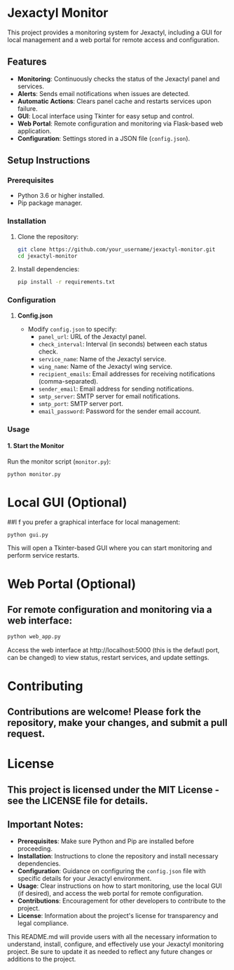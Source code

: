 # Jexactyl Monitor

This project provides a monitoring system for Jexactyl, including a GUI for local management and a web portal for remote access and configuration.

## Features

- **Monitoring**: Continuously checks the status of the Jexactyl panel and services.
- **Alerts**: Sends email notifications when issues are detected.
- **Automatic Actions**: Clears panel cache and restarts services upon failure.
- **GUI**: Local interface using Tkinter for easy setup and control.
- **Web Portal**: Remote configuration and monitoring via Flask-based web application.
- **Configuration**: Settings stored in a JSON file (`config.json`).

## Setup Instructions

### Prerequisites

- Python 3.6 or higher installed.
- Pip package manager.

### Installation

1. Clone the repository:

    ```bash
    git clone https://github.com/your_username/jexactyl-monitor.git
    cd jexactyl-monitor
    ```

2. Install dependencies:

    ```bash
    pip install -r requirements.txt
    ```

### Configuration

1. **Config.json**

    - Modify `config.json` to specify:
        - `panel_url`: URL of the Jexactyl panel.
        - `check_interval`: Interval (in seconds) between each status check.
        - `service_name`: Name of the Jexactyl service.
        - `wing_name`: Name of the Jexactyl wing service.
        - `recipient_emails`: Email addresses for receiving notifications (comma-separated).
        - `sender_email`: Email address for sending notifications.
        - `smtp_server`: SMTP server for email notifications.
        - `smtp_port`: SMTP server port.
        - `email_password`: Password for the sender email account.

### Usage

#### 1. Start the Monitor

Run the monitor script (`monitor.py`):

```bash
python monitor.py
```

# Local GUI (Optional)
##I f you prefer a graphical interface for local management:
```bash
python gui.py
```
This will open a Tkinter-based GUI where you can start monitoring and perform service restarts.

# Web Portal (Optional)
## For remote configuration and monitoring via a web interface:
```bash
python web_app.py
```
Access the web interface at http://localhost:5000 (this is the defautl port, can be changed) to view status, restart services, and update settings.

# Contributing
## Contributions are welcome! Please fork the repository, make your changes, and submit a pull request.

# License
## This project is licensed under the MIT License - see the LICENSE file for details.


## Important Notes:

- **Prerequisites**: Make sure Python and Pip are installed before proceeding.
- **Installation**: Instructions to clone the repository and install necessary dependencies.
- **Configuration**: Guidance on configuring the `config.json` file with specific details for your Jexactyl environment.
- **Usage**: Clear instructions on how to start monitoring, use the local GUI (if desired), and access the web portal for remote configuration.
- **Contributions**: Encouragement for other developers to contribute to the project.
- **License**: Information about the project's license for transparency and legal compliance.

This README.md will provide users with all the necessary information to understand, install, configure, and effectively use your Jexactyl monitoring project. Be sure to update it as needed to reflect any future changes or additions to the project.
